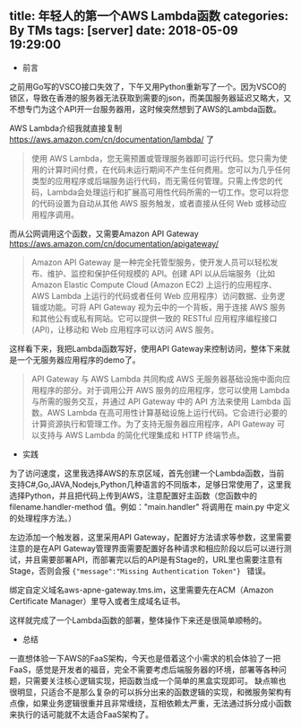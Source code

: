title: 年轻人的第一个AWS Lambda函数
categories: By TMs
tags: [server]
date: 2018-05-09 19:29:00
---

 - 前言

之前用Go写的VSCO接口失效了，下午又用Python重新写了一个。因为VSCO的锁区，导致在香港的服务器无法获取到需要的json，而美国服务器延迟又略大，又不想专门为这个API开一台服务器用，这时候突然想到了AWS的Lambda函数。

AWS Lambda介绍我就直接复制 https://aws.amazon.com/cn/documentation/lambda/ 了

> 使用 AWS Lambda，您无需预置或管理服务器即可运行代码。您只需为使用的计算时间付费，在代码未运行期间不产生任何费用。您可以为几乎任何类型的应用程序或后端服务运行代码，而无需任何管理。只需上传您的代码，Lambda会处理运行和扩展高可用性代码所需的一切工作。您可以将您的代码设置为自动从其他 AWS 服务触发，或者直接从任何 Web 或移动应用程序调用。

而从公网调用这个函数，又需要Amazon API Gateway https://aws.amazon.com/cn/documentation/apigateway/

> Amazon API Gateway 是一种完全托管型服务，使开发人员可以轻松发布、维护、监控和保护任何规模的 API。创建 API 以从后端服务（比如 Amazon Elastic Compute Cloud (Amazon EC2) 上运行的应用程序、AWS Lambda 上运行的代码或者任何 Web 应用程序）访问数据、业务逻辑或功能。可将 API Gateway 视为云中的一个背板，用于连接 AWS 服务和其他公有或私有网站。它可以提供一致的 RESTful 应用程序编程接口 (API)，让移动和 Web 应用程序可以访问 AWS 服务。

这样看下来，我把Lambda函数写好，使用API Gateway来控制访问，整体下来就是一个无服务器应用程序的demo了。

> API Gateway 与 AWS Lambda 共同构成 AWS 无服务器基础设施中面向应用程序的部分。对于调用公开 AWS 服务的应用程序，您可以使用 Lambda 与所需的服务交互，并通过 API Gateway 中的 API 方法来使用 Lambda 函数。AWS Lambda 在高可用性计算基础设施上运行代码。它会进行必要的计算资源执行和管理工作。为了支持无服务器应用程序，API Gateway 可以支持与 AWS Lambda 的简化代理集成和 HTTP 终端节点。

 - 实践

为了访问速度，这里我选择AWS的东京区域，首先创建一个Lambda函数，当前支持C#,Go,JAVA,Nodejs,Python几种语言的不同版本，足够日常使用了，这里我选择Python，并且把代码上传到AWS，注意配置好主函数（您函数中的 filename.handler-method 值。例如："main.handler" 将调用在 main.py 中定义的处理程序方法。）

左边添加一个触发器，这里采用API Gateway，配置好方法请求等参数，这里需要注意的是在API Gateway管理界面需要配置好各种请求和相应阶段以后可以进行测试，并且需要部署API，而部署完以后的API是有Stage的，URL里也需要注意有Stage，否则会报 `{"message":"Missing Authentication Token"} ` 错误。

绑定自定义域名aws-apne-gateway.tms.im，这里需要先在ACM（Amazon Certificate Manager）里导入或者生成域名证书。

这样就完成了一个Lambda函数的部署，整体操作下来还是很简单顺畅的。

 - 总结

一直想体验一下AWS的FaaS架构，今天也是借着这个小需求的机会体验了一把FaaS，感觉是开发者的福音，完全不需要考虑后端服务器的环境，部署等各种问题，只需要关注核心逻辑实现，把函数当成一个简单的黑盒实现即可。
缺点嘛也很明显，只适合不是那么复杂的可以拆分出来的函数逻辑的实现，和微服务架构有点像，如果业务逻辑很重并且非常缠绕，互相依赖太严重，无法通过拆分成小函数来执行的话可能就不太适合FaaS架构了。